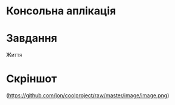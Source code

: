 # Консольна аплікація
# Завдання
Життя
# Скріншот
(https://github.com/jon/coolproject/raw/master/image/image.png)<br>

